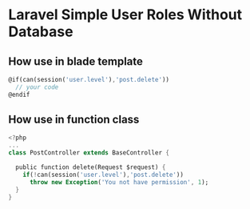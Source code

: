 # Laravel Simple User Roles Without Database

## How use in blade template

```dart
@if(can(session('user.level'),'post.delete'))
  // your code
@endif
```

## How use in function class

```dart
<?php
...
class PostController extends BaseController {

  public function delete(Request $request) {
    if(!can(session('user.level'),'post.delete')) 
      throw new Exception('You not have permission', 1);
  }
}
```
